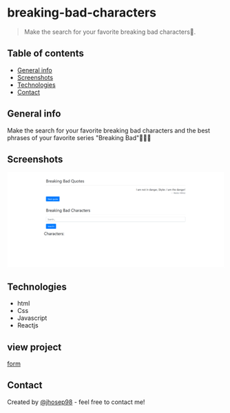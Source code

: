 # breaking-bad-characters

> Make the search for your favorite breaking bad characters🎥.

## Table of contents

- [General info](#general-info)
- [Screenshots](#screenshots)
- [Technologies](#technologies)
- [Contact](#contact)

## General info

Make the search for your favorite breaking bad characters and the best phrases of your favorite series "Breaking Bad"🎥🐱‍👤

## Screenshots

![Game screenshot](./brb.png)

## Technologies

- html
- Css
- Javascript
- Reactjs

## view project

[form](https://jhosep98.github.io/login_example/)

## Contact

Created by [@jhosep98](https://jhosep98.github.io/Portfolio2020jdb/) - feel free to contact me!
